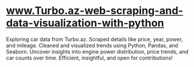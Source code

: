 # www.Turbo.az-web-scraping-and-data-visualization-with-python
Exploring car data from Turbo.az. Scraped details like price, year, power, and mileage. Cleaned and visualized trends using Python, Pandas, and Seaborn. Uncover insights into engine power distribution, price trends, and car counts over time. Efficient, insightful, and open for contributions! 
